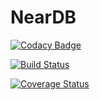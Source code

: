 # NearDB

[![Codacy Badge](https://api.codacy.com/project/badge/Grade/00b4f9229cda43ff8844be11a69c04ed)](https://www.codacy.com?utm_source=github.com&amp;utm_medium=referral&amp;utm_content=leoafarias/neardb&amp;utm_campaign=Badge_Grade)

[![Build Status](https://travis-ci.org/leoafarias/neardb.svg?branch=master)](https://travis-ci.org/leoafarias/neardb)

[![Coverage Status](https://coveralls.io/repos/github/leoafarias/neardb/badge.svg?branch=master)](https://coveralls.io/github/leoafarias/neardb?branch=master)